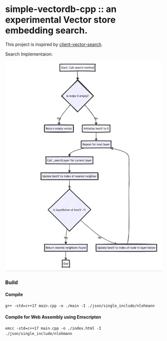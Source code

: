 # simple-vectordb-cpp :: an experimental Vector store embedding search.

This project is inspired by [client-vector-search](https://github.com/yusufhilmi/client-vector-search).


Search Implementaion:

![Search](images/search.png)


### Build

#### Compile

```g++ -std=c++17 main.cpp -o ./main -I ./json/single_include/nlohmann```

#### Compile for Web Assembly using Emscripten

``` emcc -std=c++17 main.cpp -o ./index.html -I ./json/single_include/nlohmann ```